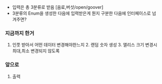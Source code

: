 - 입력은 총 3분류로 받음 [음료,버섯/open/goover]
- 3분류의 Enum을 생성한 다음에 입력받은게 뭔지 구분한 다음에 인터페이스로 넘겨주면?

### 지금까지 한거
1. 인풋 받아서 어떤 데이터 변경해야한느지
   2. 랜덤 숫자 생성
   3. 앨리스 크기 변경시 최대,최소 변경되지 않도록

### 앞으로

1. 출력